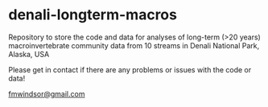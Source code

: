# denali-longterm-macros
Repository to store the code and data for analyses of long-term (>20 years) macroinvertebrate community data from 10 streams in Denali National Park, Alaska, USA

Please get in contact if there are any problems or issues with the code or data!

fmwindsor@gmail.com

